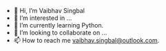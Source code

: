 - 👋 Hi, I’m Vaibhav Singbal
- 👀 I’m interested in ...
- 🌱 I’m currently learning Python.
- 💞️ I’m looking to collaborate on ...
- 📫 How to reach me vaibhav.singbal@outlook.com.

<!---
VaibhavSingbal/VaibhavSingbal is a ✨ special ✨ repository because its `README.md` (this file) appears on your GitHub profile.
You can click the Preview link to take a look at your changes.
--->
